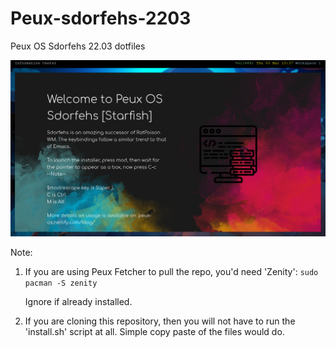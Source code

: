 # Peux-sdorfehs-2203
Peux OS Sdorfehs 22.03 dotfiles

![](https://github.com/peux-os-sic/Peux-sdorfehs-2203/blob/master/sdor1.png)

Note: 
1. If you are using Peux Fetcher to pull the repo, you'd need 'Zenity': `sudo pacman -S zenity`

    Ignore if already installed.
2. If you are cloning this repository, then you will not have to run the 'install.sh' script at all. Simple copy paste of the files would do.